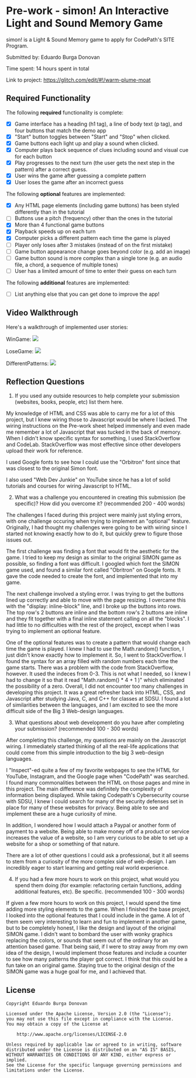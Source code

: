 # Pre-work - simon! An Interactive Light and Sound Memory Game

simon! is a Light & Sound Memory game to apply for CodePath's SITE Program.

Submitted by: Eduardo Burga Donovan

Time spent: 14 hours spent in total

Link to project: https://glitch.com/edit/#!/warm-plume-moat

## Required Functionality

The following **required** functionality is complete:

- [x] Game interface has a heading (h1 tag), a line of body text (p tag), and four buttons that match the demo app
- [x] "Start" button toggles between "Start" and "Stop" when clicked.
- [x] Game buttons each light up and play a sound when clicked.
- [x] Computer plays back sequence of clues including sound and visual cue for each button
- [x] Play progresses to the next turn (the user gets the next step in the pattern) after a correct guess.
- [x] User wins the game after guessing a complete pattern
- [x] User loses the game after an incorrect guess

The following **optional** features are implemented:

- [x] Any HTML page elements (including game buttons) has been styled differently than in the tutorial
- [ ] Buttons use a pitch (frequency) other than the ones in the tutorial
- [x] More than 4 functional game buttons
- [x] Playback speeds up on each turn
- [x] Computer picks a different pattern each time the game is played
- [ ] Player only loses after 3 mistakes (instead of on the first mistake)
- [ ] Game button appearance change goes beyond color (e.g. add an image)
- [ ] Game button sound is more complex than a single tone (e.g. an audio file, a chord, a sequence of multiple tones)
- [ ] User has a limited amount of time to enter their guess on each turn

The following **additional** features are implemented:

- [ ] List anything else that you can get done to improve the app!

## Video Walkthrough

Here's a walkthrough of implemented user stories:

WinGame: ![](https://i.imgur.com/kgcOr03.gif)

LoseGame: ![](https://i.imgur.com/fQ6MKXB.gif)

DifferentPatterns: ![](https://i.imgur.com/1iEtHdB.gif)


## Reflection Questions

1. If you used any outside resources to help complete your submission (websites, books, people, etc) list them here.

My knowledge of HTML and CSS was able to carry me for a lot of this project, but I knew wiring those to Javascript would be where I lacked.
The wiring instructions on the Pre-work sheet helped immensely and even made me remember a lot of Javascript that was tucked in the back of memory.
When I didn't know specific syntax for something, I used StackOverflow and CodeLab. StackOverflow was most effective since other developers upload their work for reference.

I used Google fonts to see how I could use the "Orbitron" font since that was closest to the original Simon font.

I also used "Web Dev Junkie" on YouTube since he has a lot of solid tutorials and courses for wiring Javascript to HTML.

2. What was a challenge you encountered in creating this submission (be specific)? How did you overcome it? (recommended 200 - 400 words)

The challenges I faced during this project were mainly just styling errors, with one challenge occuring when trying to implement an "optional" feature. Originally, I had thought my challenges were going to be with wiring since I started not knowing exactly how to do it, but quickly grew to figure those issues out.

The first challenge was finding a font that would fit the aesthetic for the game. I tried to keep my design as similar to the original SIMON game as possible, so finding a font was difficult. I googled which font the SIMON game used, and found a similar font called "Obritron" on Google fonts. It gave the code needed to create the font, and implemented that into my game.

The next challenge involved a styling error. I was trying to get the buttons lined up correctly and able to move with the page resizing. I overcame this with the "display: inline-block" line, and I broke up the buttons into rows. The top row's 2 buttons are inline and the bottom row's 2 buttons are inline and they fit together with a final inline statement calling on all the "blocks".
I had little to no difficulties with the rest of the project, except when I was trying to implement an optional feature.

One of the optional features was to create a pattern that would change each time the game is played. I knew I had to use the Math.random() function, I just didn't know exactly how to implement it. So, I went to StackOverflow. I found the syntax for an array filled with random numbers each time the game starts.
There was a problem with the code from StackOverflow, however. It used the indeces from 0-3. This is not what I needed, so I knew I had to change it so that it read "Math.random() \* 4 + 1 )" which eliminated the possibility of a zero.
Overall, I did not encounter too many challenges in developing this project. It was a great refresher back into HTML, CSS, and Javascript after studying Java, C, and C++ for classes at SDSU. I found a lot of similarities between the languages, and I am excited to see the more difficult side of the Big 3 Web-design languages.

3. What questions about web development do you have after completing your submission? (recommended 100 - 300 words)

After completing this challenge, my questions are mainly on the Javascript wiring. 
I immediately started thinking of all the real-life applications that could come from this simple introduction to the big 3 web-design languages.

I "Inspect"-ed quite a few of my favorite webpages to see the HTML for YouTube, Instagram, and the Google page when "CodePath" was searched. I found many commonalities between the HTML on those pages and mine in this project.
The main difference was definitely the complexity of information being displayed. While taking Codepath's Cybersecurity course with SDSU, I knew I could search for many of the security defenses set in place for many of these websites for privacy. Being able to see and implement these are a huge curiosity of mine.

In addition, I wondered how I would attach a Paypal or another form of payment to a website. Being able to make money off of a product or service increases the value of a website, so I am very curious to be able to set up a website for a shop or something of that nature.

There are a lot of other questions I could ask a professional, but it all seems to stem from a curiosity of the more complex side of web-design. I am incredibly eager to start learning and getting real world experience.

4. If you had a few more hours to work on this project, what would you spend them doing (for example: refactoring certain functions, adding additional features, etc). Be specific. (recommended 100 - 300 words)

If given a few more hours to work on this project, I would spend the time adding more styling elements to the game.
When I finished the base project, I looked into the optional features that I could include in the game. A lot of them seem very interesting to learn and fun to implement in another game, but to be completely honest, I like the design and layout of the original SIMON game.
I didn't want to bombard the user with wonky graphics replacing the colors, or sounds that seem out of the ordinary for an attention based game.
That being said, if I were to stray away from my own idea of the design, I would implement those features and include a counter to see how many patterns the player got correct. I think that this could be a fun take on an original game.
Staying true to the original design of the SIMON game was a huge goal for me, and I achieved that.

## License

    Copyright Eduardo Burga Donovan

    Licensed under the Apache License, Version 2.0 (the "License");
    you may not use this file except in compliance with the License.
    You may obtain a copy of the License at

        http://www.apache.org/licenses/LICENSE-2.0

    Unless required by applicable law or agreed to in writing, software
    distributed under the License is distributed on an "AS IS" BASIS,
    WITHOUT WARRANTIES OR CONDITIONS OF ANY KIND, either express or implied.
    See the License for the specific language governing permissions and
    limitations under the License.
